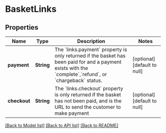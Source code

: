 # BasketLinks
## Properties

| Name | Type | Description | Notes |
|------------ | ------------- | ------------- | -------------|
| **payment** | **String** | The &#x60;links.payment&#x60; property is only returned if the basket has been paid for and a payment exists with the &#x60;complete&#x60;,&#x60;refund&#x60;, or &#x60;chargeback&#x60; status. | [optional] [default to null] |
| **checkout** | **String** | The &#x60;links.checkout&#x60; property is only returned if the basket has not been paid, and is the URL to send the customer to make payment | [optional] [default to null] |

[[Back to Model list]](../README.md#documentation-for-models) [[Back to API list]](../README.md#documentation-for-api-endpoints) [[Back to README]](../README.md)

